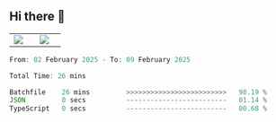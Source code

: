 ## Hi there 👋

<p align="center">
  <table align="center">
  <tr border="none">
  <td width="35%" align="center">
    <img  align="center"  src="http://github-profile-summary-cards.vercel.app/api/cards/stats?username=ricepunk&theme=github_dark" />
  </td>
    
  <td width="65%" align="center">
    <img  align="center"  src="http://github-profile-summary-cards.vercel.app/api/cards/profile-details?username=ricepunk&theme=github_dark" />
  </td>
  </tr>
  </table>
</p>

<!--START_SECTION:waka-->

```typescript
From: 02 February 2025 - To: 09 February 2025

Total Time: 26 mins

Batchfile    26 mins         >>>>>>>>>>>>>>>>>>>>>>>>>   98.19 %
JSON         0 secs          -------------------------   01.14 %
TypeScript   0 secs          -------------------------   00.68 %
```

<!--END_SECTION:waka-->
